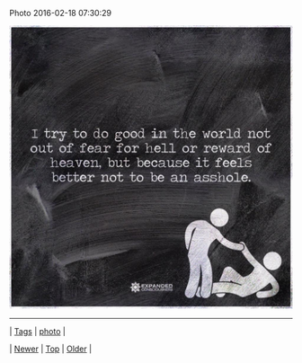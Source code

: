 <!--
title: Photo 2016-02-18 07
date: 2020-06-28T15:27:00.107Z
tags: photo
-->


Photo 2016-02-18 07:30:29

![](139531490029-0.jpg)

<!--BOTTOM-POST-NAVIGATION-->
---

| [Tags](tags.md) | [photo](tag-photo.md) |

| [Newer](139311971229.md) | [Top](index.md) | [Older](139677595219.md) |